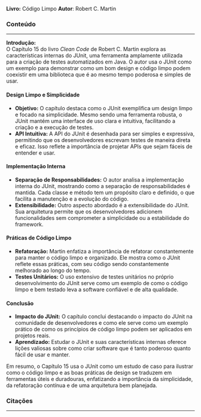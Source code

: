 **Livro:** Código Limpo
**Autor**: Robert C. Martin

### Conteúdo
----------------

**Introdução:**  
O Capítulo 15 do livro *Clean Code* de Robert C. Martin explora as características internas do JUnit, uma ferramenta amplamente utilizada para a criação de testes automatizados em Java. O autor usa o JUnit como um exemplo para demonstrar como um bom design e código limpo podem coexistir em uma biblioteca que é ao mesmo tempo poderosa e simples de usar.

#### Design Limpo e Simplicidade
- **Objetivo:** O capítulo destaca como o JUnit exemplifica um design limpo e focado na simplicidade. Mesmo sendo uma ferramenta robusta, o JUnit mantém uma interface de uso clara e intuitiva, facilitando a criação e a execução de testes.
- **API Intuitiva:** A API do JUnit é desenhada para ser simples e expressiva, permitindo que os desenvolvedores escrevam testes de maneira direta e eficaz. Isso reflete a importância de projetar APIs que sejam fáceis de entender e usar.

#### Implementação Interna
- **Separação de Responsabilidades:** O autor analisa a implementação interna do JUnit, mostrando como a separação de responsabilidades é mantida. Cada classe e método tem um propósito claro e definido, o que facilita a manutenção e a evolução do código.
- **Extensibilidade:** Outro aspecto abordado é a extensibilidade do JUnit. Sua arquitetura permite que os desenvolvedores adicionem funcionalidades sem comprometer a simplicidade ou a estabilidade do framework.

#### Práticas de Código Limpo
- **Refatoração:** Martin enfatiza a importância de refatorar constantemente para manter o código limpo e organizado. Ele mostra como o JUnit reflete essas práticas, com seu código sendo constantemente melhorado ao longo do tempo.
- **Testes Unitários:** O uso extensivo de testes unitários no próprio desenvolvimento do JUnit serve como um exemplo de como o código limpo e bem testado leva a software confiável e de alta qualidade.

#### Conclusão
- **Impacto do JUnit:** O capítulo conclui destacando o impacto do JUnit na comunidade de desenvolvedores e como ele serve como um exemplo prático de como os princípios de código limpo podem ser aplicados em projetos reais.
- **Aprendizado:** Estudar o JUnit e suas características internas oferece lições valiosas sobre como criar software que é tanto poderoso quanto fácil de usar e manter.

Em resumo, o Capítulo 15 usa o JUnit como um estudo de caso para ilustrar como o código limpo e as boas práticas de design se traduzem em ferramentas úteis e duradouras, enfatizando a importância da simplicidade, da refatoração contínua e de uma arquitetura bem planejada.


### Citações
---------

